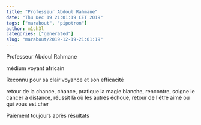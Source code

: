 ```yaml
---
title: "Professeur Abdoul Rahmane"
date: "Thu Dec 19 21:01:19 CET 2019"
tags: ["marabout", "pipotron"]
author: m1ch3l
categories: ["generated"]
slug: "marabout/2019-12-19-21:01:19"
---
```


Professeur Abdoul Rahmane

médium voyant africain

Reconnu pour sa clair voyance et son efficacité

retour de la chance, chance, pratique la magie blanche, rencontre, soigne le cancer à distance, réussit là où les autres échoue, retour de l'être aimé ou qui vous est cher

Paiement toujours après résultats
